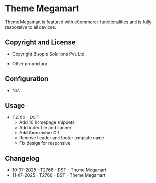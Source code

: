 Theme Megamart
===============
Theme Megamart is featured with eCommerce functionalities and is fully responsive to all devices.

Copyright and License
---------------------
* Copyright Bizople Solutions Pvt. Ltd.

* Other proprietary

Configuration
-------------
* N/A

Usage
-----
* T2766 - DST:
    - Add 10 homepage snippets
    - Add index file and banner
    - Add Screenshot Gif
    - Remove header and footer template name
    - Fix design for responsive

Changelog
---------
* 10-07-2025 - T2766 - DST - Theme Megamart
* 11-07-2025 - T2766 - DST - Theme Megamart